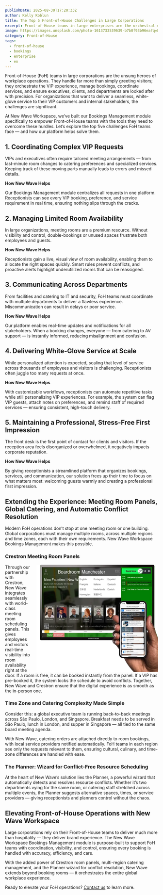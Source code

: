 ```yaml
---
publishDate: 2025-08-30T17:20:33Z
author: Kelly Koblun
title: The Top 5 Front-of-House Challenges in Large Corporations
excerpt: Front-of-House teams in large enterprises are the orchestral conductors of workplace experience — coordinating VIPs, rooms, services, and departments. Here are the top five challenges they face and how New Wave Workspace Bookings Management solves them.
image: https://images.unsplash.com/photo-1613733539639-b7b0f93b96ea?q=80&w=3270&auto=format&fit=crop&ixlib=rb-4.1.0&ixid=M3wxMjA3fDB8MHxwaG90by1wYWdlfHx8fGVufDB8fHx8fA%3D%3D
category: Front-of-House
tags:
  - front-of-house
  - bookings
  - enterprise
  - en
---
```


Front-of-House (FoH) teams in large corporations are the unsung heroes of workplace operations. They handle far more than simply greeting visitors; they orchestrate the VIP experience, manage bookings, coordinate services, and ensure executives, clients, and departments are looked after with precision. For organizations that want to deliver a seamless, white-glove service to their VIP customers and internal stakeholders, the challenges are significant.

At New Wave Workspace, we’ve built our Bookings Management module specifically to empower Front-of-House teams with the tools they need to overcome these hurdles. Let’s explore the top five challenges FoH teams face — and how our platform helps solve them.

## 1. Coordinating Complex VIP Requests

VIPs and executives often require tailored meeting arrangements — from last-minute room changes to catering preferences and specialized services. Keeping track of these moving parts manually leads to errors and missed details.

**How New Wave Helps**

Our Bookings Management module centralizes all requests in one platform. Receptionists can see every VIP booking, preference, and service requirement in real time, ensuring nothing slips through the cracks.

## 2. Managing Limited Room Availability

In large organizations, meeting rooms are a premium resource. Without visibility and control, double-bookings or unused spaces frustrate both employees and guests.

**How New Wave Helps**

Receptionists gain a live, visual view of room availability, enabling them to allocate the right spaces quickly. Smart rules prevent conflicts, and proactive alerts highlight underutilized rooms that can be reassigned.

## 3. Communicating Across Departments

From facilities and catering to IT and security, FoH teams must coordinate with multiple departments to deliver a flawless experience. Miscommunication can result in delays or poor service.

**How New Wave Helps**

Our platform enables real-time updates and notifications for all stakeholders. When a booking changes, everyone — from catering to AV support — is instantly informed, reducing misalignment and confusion.

## 4. Delivering White-Glove Service at Scale

While personalized attention is expected, scaling that level of service across thousands of employees and visitors is challenging. Receptionists often juggle too many requests at once.

**How New Wave Helps**

With customizable workflows, receptionists can automate repetitive tasks while still personalizing VIP experiences. For example, the system can flag VIP guests, attach notes on preferences, and remind staff of required services — ensuring consistent, high-touch delivery.

## 5. Maintaining a Professional, Stress-Free First Impression

The front desk is the first point of contact for clients and visitors. If the reception area feels disorganized or overwhelmed, it negatively impacts corporate reputation.

**How New Wave Helps**

By giving receptionists a streamlined platform that organizes bookings, services, and communication, our solution frees up their time to focus on what matters most: welcoming guests warmly and creating a professional first impression.

## Extending the Experience: Meeting Room Panels, Global Catering, and Automatic Conflict Resolution

Modern FoH operations don’t stop at one meeting room or one building. Global corporations must manage multiple rooms, across multiple regions and time zones, each with their own requirements. New Wave Workspace Bookings Management makes this possible.

### Crestron Meeting Room Panels


<img src="src/assets/images/blog/room-and-app.png" style="width: 30vw; min-width:400px;max-width:100%;float:right;margin-left:1rem;" alt="room and app" />

Through our partnership with Crestron, New Wave integrates seamlessly with world-class meeting room scheduling panels. This gives employees and visitors real-time visibility into room availability right at the door. If a room is free, it can be booked instantly from the panel. If a VIP has pre-booked it, the system locks the schedule to avoid conflicts. Together, New Wave and Crestron ensure that the digital experience is as smooth as the in-person one.

### Time Zone and Catering Complexity Made Simple

Consider this: a global executive team is running back-to-back meetings across São Paulo, London, and Singapore. Breakfast needs to be served in São Paulo, lunch in London, and supper in Singapore — all tied to the same board meeting agenda.

With New Wave, catering orders are attached directly to room bookings, with local service providers notified automatically. FoH teams in each region see only the requests relevant to them, ensuring cultural, culinary, and time-zone differences are handled with ease.

### The Planner: Wizard for Conflict-Free Resource Scheduling

At the heart of New Wave’s solution lies the Planner, a powerful wizard that automatically detects and resolves resource conflicts. Whether it’s two departments vying for the same room, or catering staff stretched across multiple events, the Planner suggests alternative spaces, times, or service providers — giving receptionists and planners control without the chaos.

## Elevating Front-of-House Operations with New Wave Workspace

Large corporations rely on their Front-of-House teams to deliver much more than hospitality — they deliver brand experience. The New Wave Workspace Bookings Management module is purpose-built to support FoH teams with coordination, visibility, and control, ensuring every booking is handled with accuracy, efficiency, and care.

With the added power of Crestron room panels, multi-region catering management, and the Planner wizard for conflict resolution, New Wave extends beyond booking rooms — it orchestrates the entire global workplace experience.

Ready to elevate your FoH operations? [Contact us](/contact) to learn more.
